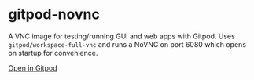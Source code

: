 # gitpod-novnc
A VNC image for testing/running GUI and web apps with Gitpod.
Uses `gitpod/workspace-full-vnc` and runs a NoVNC on port 6080 which opens on startup for convenience.

[Open in Gitpod](https://gitpod.io/#github.com/R2509/gitpod-novnc)
